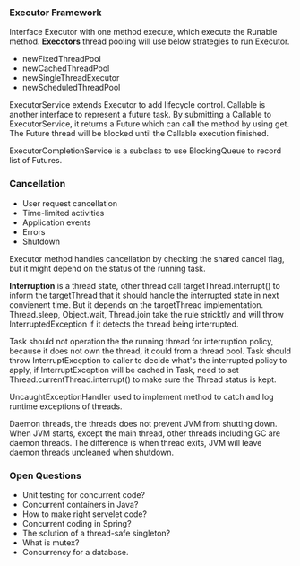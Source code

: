 ### Executor Framework

Interface Executor with one method execute, which execute the Runable method. 
**Execotors** thread pooling will use below strategies to run Executor.
- newFixedThreadPool
- newCachedThreadPool
- newSingleThreadExecutor
- newScheduledThreadPool

ExecutorService extends Executor to add lifecycle control.
Callable is another interface to represent a future task.
By submitting a Callable to ExecutorService, it returns a Future which can call the method by using get. The Future thread will be blocked until the Callable execution finished.

ExecutorCompletionService is a subclass to use BlockingQueue to record list of Futures.

### Cancellation

- User request cancellation
- Time-limited activities
- Application events
- Errors
- Shutdown

Executor method handles cancellation by checking the shared cancel flag, but it might depend on the status of the running task.

__Interruption__ is a thread state, other thread call targetThread.interrupt() to inform the targetThread that it should handle the interrupted state in next convienent time. But it depends on the targetThread implementation. Thread.sleep, Object.wait, Thread.join take the rule stricktly and will throw InterruptedException if it detects the thread being interrupted.

Task should not operation the the running thread for interruption policy, because it does not own the thread, it could from a thread pool. Task should throw InterruptException to caller to decide what's the interrupted policy to apply, if InterruptException will be cached in Task, need to set Thread.currentThread.interrupt() to make sure the Thread status is kept.

UncaughtExceptionHandler used to implement method to catch and log runtime exceptions of threads.

Daemon threads, the threads does not prevent JVM from shutting down. When JVM starts, except the main thread, other threads including GC are daemon threads. The difference is when thread exits, JVM will leave daemon threads uncleaned when shutdown.

### Open Questions

- Unit testing for concurrent code?
- Concurrent containers in Java?
- How to make right servelet code?
- Concurrent coding in Spring?
- The solution of a thread-safe singleton?
- What is mutex?
- Concurrency for a database.